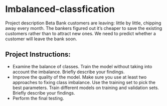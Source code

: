 # Imbalanced-classfication
Project description
Beta Bank customers are leaving: little by little, chipping away every month. The bankers figured out it’s cheaper to save the existing customers rather than to attract new ones.
We need to predict whether a customer will leave the bank soon. 
## Project Instructions:
- Examine the balance of classes. Train the model without taking into account the imbalance. Briefly describe your findings.
- Improve the quality of the model. Make sure you use at least two approaches to fixing class imbalance. Use the training set to pick the best parameters. Train different models on training and validation sets. Briefly describe your findings.
- Perform the final testing.
